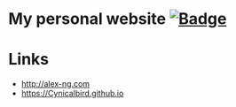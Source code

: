 # My personal website [![Badge]][Travis]

# Links
- http://alex-ng.com
- https://Cynicalbird.github.io

[Travis]: https://travis-ci.org/Cynicalbird/Cynicalbird-github-io
[Badge]: https://travis-ci.org/Cynicalbird/Cynicalbird-github-io.svg?branch=master
